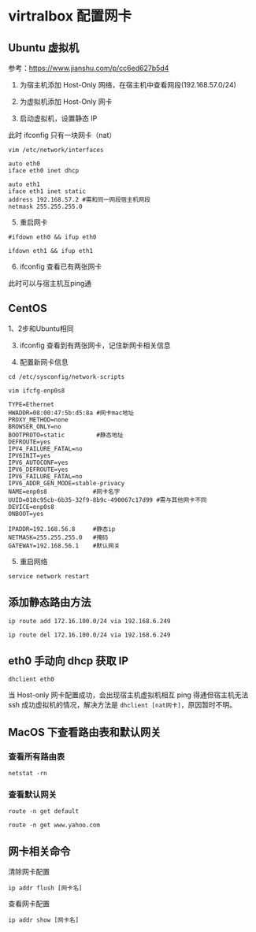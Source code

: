 # virtralbox 配置网卡

## Ubuntu 虚拟机

参考：https://www.jianshu.com/p/cc6ed627b5d4

1. 为宿主机添加 Host-Only 网络，在宿主机中查看网段(192.168.57.0/24)

2. 为虚拟机添加 Host-Only 网卡

3. 启动虚拟机，设置静态 IP

此时 ifconfig 只有一块网卡（nat）

`vim /etc/network/interfaces`

```
auto eth0
iface eth0 inet dhcp

auto eth1
iface eth1 inet static
address 192.168.57.2 #需和同一网段宿主机网段
netmask 255.255.255.0
``` 

5. 重启网卡

```
#ifdown eth0 && ifup eth0

ifdown eth1 && ifup eth1
```


6. ifconfig 查看已有两张网卡

此时可以与宿主机互ping通

## CentOS

1、2步和Ubuntu相同

3. ifconfig 查看到有两张网卡，记住新网卡相关信息

4. 配置新网卡信息

```
cd /etc/sysconfig/network-scripts

vim ifcfg-enp0s8
```


```
TYPE=Ethernet
HWADDR=08:00:47:5b:d5:8a #网卡mac地址
PROXY_METHOD=none
BROWSER_ONLY=no
BOOTPROTO=static		 #静态地址
DEFROUTE=yes
IPV4_FAILURE_FATAL=no
IPV6INIT=yes
IPV6_AUTOCONF=yes
IPV6_DEFROUTE=yes
IPV6_FAILURE_FATAL=no
IPV6_ADDR_GEN_MODE=stable-privacy
NAME=enp0s8 			#网卡名字
UUID=018c95cb-6b35-32f9-8b9c-490067c17d99 #需与其他网卡不同
DEVICE=enp0s8
ONBOOT=yes

IPADDR=192.168.56.8     #静态ip
NETMASK=255.255.255.0   #掩码
GATEWAY=192.168.56.1    #默认网关

```

5. 重启网络

```
service network restart
```


## 添加静态路由方法

```
ip route add 172.16.100.0/24 via 192.168.6.249

ip route del 172.16.100.0/24 via 192.168.6.249
```

## eth0 手动向 dhcp 获取 IP

```
dhclient eth0
```

当 Host-only 网卡配置成功，会出现宿主机虚拟机相互 ping 得通但宿主机无法 ssh 成功虚拟机的情况，解决方法是 `dhclient [nat网卡]`，原因暂时不明。

## MacOS 下查看路由表和默认网关

### 查看所有路由表

`netstat -rn`

### 查看默认网关

`route -n get default`

`route -n get www.yahoo.com`

## 网卡相关命令

清除网卡配置

`ip addr flush [网卡名]`

查看网卡配置

`ip addr show [网卡名]`
